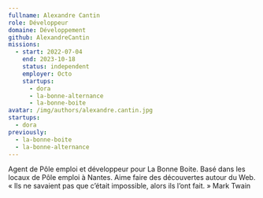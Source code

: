 ```yaml
---
fullname: Alexandre Cantin
role: Développeur
domaine: Développement
github: AlexandreCantin
missions:
  - start: 2022-07-04
    end: 2023-10-18
    status: independent
    employer: Octo
    startups:
      - dora
      - la-bonne-alternance
      - la-bonne-boite
avatar: /img/authors/alexandre.cantin.jpg
startups:
  - dora
previously:
  - la-bonne-boite
  - la-bonne-alternance
---
```

Agent de Pôle emploi et développeur pour La Bonne Boite. Basé dans les locaux de Pôle emploi à Nantes. Aime faire des découvertes autour du Web.
« Ils ne savaient pas que c’était impossible, alors ils l’ont fait. » Mark Twain